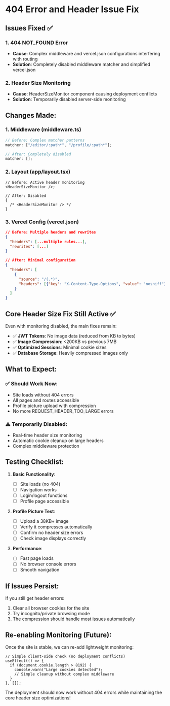 # 404 Error and Header Issue Fix

## Issues Fixed ✅

### 1. **404 NOT_FOUND Error**

- **Cause**: Complex middleware and vercel.json configurations interfering with routing
- **Solution**: Completely disabled middleware matcher and simplified vercel.json

### 2. **Header Size Monitoring**

- **Cause**: HeaderSizeMonitor component causing deployment conflicts
- **Solution**: Temporarily disabled server-side monitoring

## Changes Made:

### 1. Middleware (middleware.ts)

```typescript
// Before: Complex matcher patterns
matcher: ["/editor/:path*", "/profile/:path*"];

// After: Completely disabled
matcher: [];
```

### 2. Layout (app/layout.tsx)

```tsx
// Before: Active header monitoring
<HeaderSizeMonitor />;

// After: Disabled
{
  /* <HeaderSizeMonitor /> */
}
```

### 3. Vercel Config (vercel.json)

```json
// Before: Multiple headers and rewrites
{
  "headers": [...multiple rules...],
  "rewrites": [...]
}

// After: Minimal configuration
{
  "headers": [
    {
      "source": "/(.*)",
      "headers": [{"key": "X-Content-Type-Options", "value": "nosniff"}]
    }
  ]
}
```

## Core Header Size Fix Still Active ✅

Even with monitoring disabled, the main fixes remain:

- ✅ **JWT Tokens**: No image data (reduced from KB to bytes)
- ✅ **Image Compression**: <200KB vs previous 7MB
- ✅ **Optimized Sessions**: Minimal cookie sizes
- ✅ **Database Storage**: Heavily compressed images only

## What to Expect:

### ✅ Should Work Now:

- Site loads without 404 errors
- All pages and routes accessible
- Profile picture upload with compression
- No more REQUEST_HEADER_TOO_LARGE errors

### ⚠️ Temporarily Disabled:

- Real-time header size monitoring
- Automatic cookie cleanup on large headers
- Complex middleware protection

## Testing Checklist:

1. **Basic Functionality**:

   - [ ] Site loads (no 404)
   - [ ] Navigation works
   - [ ] Login/logout functions
   - [ ] Profile page accessible

2. **Profile Picture Test**:

   - [ ] Upload a 38KB+ image
   - [ ] Verify it compresses automatically
   - [ ] Confirm no header size errors
   - [ ] Check image displays correctly

3. **Performance**:
   - [ ] Fast page loads
   - [ ] No browser console errors
   - [ ] Smooth navigation

## If Issues Persist:

If you still get header errors:

1. Clear all browser cookies for the site
2. Try incognito/private browsing mode
3. The compression should handle most issues automatically

## Re-enabling Monitoring (Future):

Once the site is stable, we can re-add lightweight monitoring:

```tsx
// Simple client-side check (no deployment conflicts)
useEffect(() => {
  if (document.cookie.length > 8192) {
    console.warn("Large cookies detected");
    // Simple cleanup without complex middleware
  }
}, []);
```

The deployment should now work without 404 errors while maintaining the core header size optimizations!
